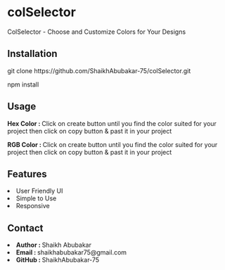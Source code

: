 # colSelector
<p>ColSelector - Choose and Customize Colors for Your Designs</p>

<h2>Installation</h2>
<p>git clone https://github.com/ShaikhAbubakar-75/colSelector.git</p>
<p>npm install</p>

<h2>Usage</h2>
<p><b>Hex Color : </b>Click on create button until you find the color suited for your project then click on copy button & past it in your project</p>
<p><b>RGB Color : </b>Click on create button until you find the color suited for your project then click on copy button & past it in your project</p>

<h2>Features</h2>
<li>User Friendly UI</li>
<li>Simple to Use</li>
<li>Responsive</li>

<h2>Contact</h2>
<li><b>Author : </b>Shaikh Abubakar</li>
<li><b>Email : </b><a>shaikhabubakar75@gmail.com</a></li>
<li><b>GitHub : </b>ShaikhAbubakar-75</li>
